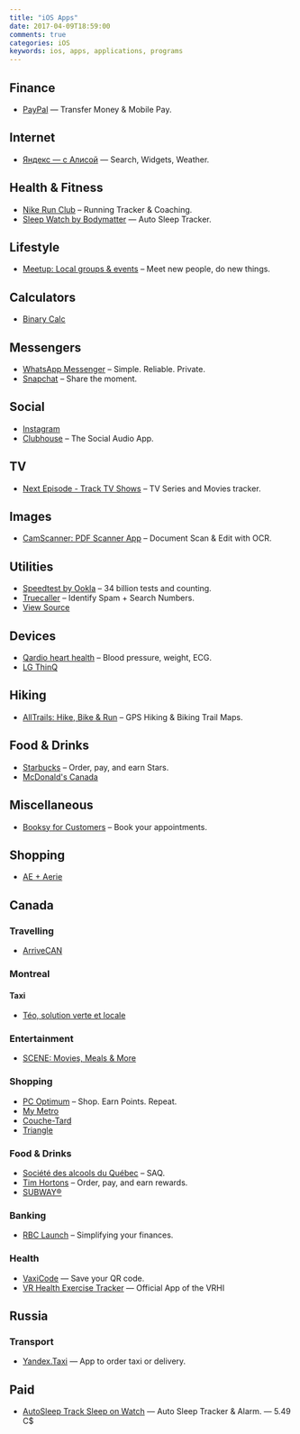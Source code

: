 ```yaml
---
title: "iOS Apps"
date: 2017-04-09T18:59:00
comments: true
categories: iOS
keywords: ios, apps, applications, programs
---
```


## Finance

* [PayPal](https://apps.apple.com/ca/app/paypal/id283646709) — Transfer Money & Mobile Pay.

## Internet

* [Яндекс — с Алисой](https://apps.apple.com/ca/app/%D1%8F%D0%BD%D0%B4%D0%B5%D0%BA%D1%81-%D1%81-%D0%B0%D0%BB%D0%B8%D1%81%D0%BE%D0%B9/id1050704155) — Search, Widgets, Weather.

## Health & Fitness

* [Nike Run Club](https://apps.apple.com/ca/app/nike-run-club/id387771637) – Running Tracker & Coaching.
* [Sleep Watch by Bodymatter](https://apps.apple.com/ca/app/sleep-watch-by-bodymatter/id1138066420) — Auto Sleep Tracker.

## Lifestyle

* [Meetup: Local groups & events](https://apps.apple.com/ca/app/meetup/id375990038) – Meet new people, do new things.

## Calculators

* [Binary Calc](https://apps.apple.com/ca/app/binary-calc/id301630595)

## Messengers

* [WhatsApp Messenger](https://apps.apple.com/ca/app/whatsapp-messenger/id310633997) – Simple. Reliable. Private.
* [Snapchat](https://apps.apple.com/ca/app/snapchat/id447188370) – Share the moment.

## Social

* [Instagram](https://apps.apple.com/ca/app/instagram/id389801252)
* [Clubhouse](https://apps.apple.com/ca/app/clubhouse-social-audio/id1503133294) – The Social Audio App.

## TV

* [Next Episode - Track TV Shows](https://apps.apple.com/ca/app/next-episode-track-tv-shows/id347009526) – TV Series and Movies tracker.

## Images

* [CamScanner: PDF Scanner App](https://apps.apple.com/ca/app/camscanner-free-pdf-document-scanner-and-ocr/id388627783) – Document Scan & Edit with OCR.

## Utilities

* [Speedtest by Ookla](https://apps.apple.com/ca/app/speedtest-by-ookla/id300704847) – 34 billion tests and counting.
* [Truecaller](https://apps.apple.com/ca/app/truecaller/id448142450) – Identify Spam + Search Numbers.
* [View Source](https://apps.apple.com/ca/app/view-source/id1041817284)

## Devices

* [Qardio heart health](https://apps.apple.com/ca/app/qardio-heart-health/id855275752) – Blood pressure, weight, ECG.
* [LG ThinQ](https://apps.apple.com/ca/app/lg-thinq/id993504342)

## Hiking

* [AllTrails: Hike, Bike & Run](https://apps.apple.com/ca/app/alltrails-hike-bike-run/id405075943) – GPS Hiking & Biking Trail Maps.

## Food & Drinks

* [Starbucks](https://apps.apple.com/ca/app/starbucks/id331177714) – Order, pay, and earn Stars.
* [McDonald's Canada](https://apps.apple.com/ca/app/mcdonalds-canada/id375695000)

## Miscellaneous

* [Booksy for Customers](https://apps.apple.com/ca/app/booksy-for-customers/id723961236) – Book your appointments.

## Shopping

* [AE + Aerie](https://apps.apple.com/ca/app/ae-aerie/id467738064)

## Canada

### Travelling

* [ArriveCAN](https://apps.apple.com/ca/app/arrivecan/id1505394667)

### Montreal

#### Taxi

* [Téo, solution verte et locale](https://apps.apple.com/ca/app/t%C3%A9o-taxi/id1097805638)

### Entertainment

* [SCENE: Movies, Meals & More](https://apps.apple.com/ca/app/scene-movies-meals-more/id1204940340)

### Shopping

* [PC Optimum](https://apps.apple.com/ca/app/pc-optimum/id634040057) – Shop. Earn Points. Repeat.
* [My Metro](https://apps.apple.com/ca/app/my-metro/id694386842)
* [Couche-Tard](https://apps.apple.com/ca/app/couche-tard/id663345373)
* [Triangle](https://apps.apple.com/ca/app/triangle/id1343453471)

### Food & Drinks

* [Société des alcools du Québec](https://apps.apple.com/ca/app/saq-soci%C3%A9t%C3%A9-des-alcools-du-qu%C3%A9bec/id382431661) – SAQ.
* [Tim Hortons](https://apps.apple.com/ca/app/tim-hortons/id1143883086) – Order, pay, and earn rewards.
* [SUBWAY®](https://apps.apple.com/ca/app/subway/id901941015)

### Banking

* [RBC Launch](https://apps.apple.com/ca/app/rbc-wallet/id1022830198) – Simplifying your finances.

### Health

* [VaxiCode](https://apps.apple.com/ca/app/vaxicode/id1571692711) — Save your QR code.
* [VR Health Exercise Tracker](https://apps.apple.com/ca/app/vr-health-exercise-tracker/id1438903709) — Official App of the VRHI

## Russia

### Transport

* [Yandex.Taxi](https://apps.apple.com/ca/app/yandex-taxi/id472650686) — App to order taxi or delivery.

## Paid

* [AutoSleep Track Sleep on Watch](https://apps.apple.com/ca/app/autosleep-track-sleep-on-watch/id1164801111) — Auto Sleep Tracker & Alarm. — 5.49 C$
